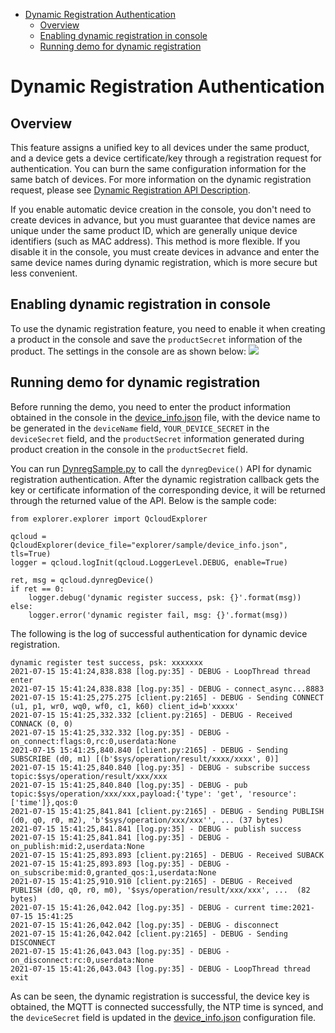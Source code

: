 * [Dynamic Registration Authentication](#Dynamic-Registration-Authentication)
  * [Overview](#Overview)
  * [Enabling dynamic registration in console](#Enabling-dynamic-registration-in-console)
  * [Running demo for dynamic registration](#Running-demo-for-dynamic-registration)

# Dynamic Registration Authentication
## Overview
This feature assigns a unified key to all devices under the same product, and a device gets a device certificate/key through a registration request for authentication. You can burn the same configuration information for the same batch of devices. For more information on the dynamic registration request, please see [Dynamic Registration API Description](https://cloud.tencent.com/document/product/1081/47612).

If you enable automatic device creation in the console, you don't need to create devices in advance, but you must guarantee that device names are unique under the same product ID, which are generally unique device identifiers (such as MAC address). This method is more flexible. If you disable it in the console, you must create devices in advance and enter the same device names during dynamic registration, which is more secure but less convenient.

## Enabling dynamic registration in console
To use the dynamic registration feature, you need to enable it when creating a product in the console and save the `productSecret` information of the product. The settings in the console are as shown below:
![](https://main.qcloudimg.com/raw/a02f57cbe40f26ead94170396d78253c.jpg)

## Running demo for dynamic registration
Before running the demo, you need to enter the product information obtained in the console in the [device_info.json](../../explorer/sample/device_info.json) file, with the device name to be generated in the `deviceName` field, `YOUR_DEVICE_SECRET` in the `deviceSecret` field, and the `productSecret` information generated during product creation in the console in the `productSecret` field.

You can run [DynregSample.py](../../explorer/sample/dynreg/example_dynreg.py) to call the `dynregDevice()` API for dynamic registration authentication. After the dynamic registration callback gets the key or certificate information of the corresponding device, it will be returned through the returned value of the API. Below is the sample code:

```
from explorer.explorer import QcloudExplorer

qcloud = QcloudExplorer(device_file="explorer/sample/device_info.json", tls=True)
logger = qcloud.logInit(qcloud.LoggerLevel.DEBUG, enable=True)

ret, msg = qcloud.dynregDevice()
if ret == 0:
    logger.debug('dynamic register success, psk: {}'.format(msg))
else:
    logger.error('dynamic register fail, msg: {}'.format(msg))
```

The following is the log of successful authentication for dynamic device registration.
```
dynamic register test success, psk: xxxxxxx
2021-07-15 15:41:24,838.838 [log.py:35] - DEBUG - LoopThread thread enter
2021-07-15 15:41:24,838.838 [log.py:35] - DEBUG - connect_async...8883
2021-07-15 15:41:25,275.275 [client.py:2165] - DEBUG - Sending CONNECT (u1, p1, wr0, wq0, wf0, c1, k60) client_id=b'xxxxx'
2021-07-15 15:41:25,332.332 [client.py:2165] - DEBUG - Received CONNACK (0, 0)
2021-07-15 15:41:25,332.332 [log.py:35] - DEBUG - on_connect:flags:0,rc:0,userdata:None
2021-07-15 15:41:25,840.840 [client.py:2165] - DEBUG - Sending SUBSCRIBE (d0, m1) [(b'$sys/operation/result/xxxx/xxxx', 0)]
2021-07-15 15:41:25,840.840 [log.py:35] - DEBUG - subscribe success topic:$sys/operation/result/xxx/xxx
2021-07-15 15:41:25,840.840 [log.py:35] - DEBUG - pub topic:$sys/operation/xxx/xxx,payload:{'type': 'get', 'resource': ['time']},qos:0
2021-07-15 15:41:25,841.841 [client.py:2165] - DEBUG - Sending PUBLISH (d0, q0, r0, m2), 'b'$sys/operation/xxx/xxx'', ... (37 bytes)
2021-07-15 15:41:25,841.841 [log.py:35] - DEBUG - publish success
2021-07-15 15:41:25,841.841 [log.py:35] - DEBUG - on_publish:mid:2,userdata:None
2021-07-15 15:41:25,893.893 [client.py:2165] - DEBUG - Received SUBACK
2021-07-15 15:41:25,893.893 [log.py:35] - DEBUG - on_subscribe:mid:0,granted_qos:1,userdata:None
2021-07-15 15:41:25,910.910 [client.py:2165] - DEBUG - Received PUBLISH (d0, q0, r0, m0), '$sys/operation/result/xxx/xxx', ...  (82 bytes)
2021-07-15 15:41:26,042.042 [log.py:35] - DEBUG - current time:2021-07-15 15:41:25
2021-07-15 15:41:26,042.042 [log.py:35] - DEBUG - disconnect
2021-07-15 15:41:26,042.042 [client.py:2165] - DEBUG - Sending DISCONNECT
2021-07-15 15:41:26,043.043 [log.py:35] - DEBUG - on_disconnect:rc:0,userdata:None
2021-07-15 15:41:26,043.043 [log.py:35] - DEBUG - LoopThread thread exit
```
As can be seen, the dynamic registration is successful, the device key is obtained, the MQTT is connected successfully, the NTP time is synced, and the `deviceSecret` field is updated in the [device_info.json](../../explorer/sample/device_info.json) configuration file.